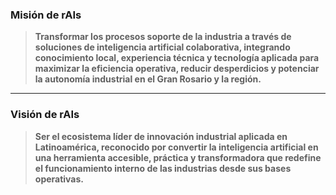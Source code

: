 ###  **Misión de rAIs**

> **Transformar los procesos soporte de la industria a través de soluciones de inteligencia artificial colaborativa, integrando conocimiento local, experiencia técnica y tecnología aplicada para maximizar la eficiencia operativa, reducir desperdicios y potenciar la autonomía industrial en el Gran Rosario y la región.**

---

###  **Visión de rAIs**

> **Ser el ecosistema líder de innovación industrial aplicada en Latinoamérica, reconocido por convertir la inteligencia artificial en una herramienta accesible, práctica y transformadora que redefine el funcionamiento interno de las industrias desde sus bases operativas.**

 
